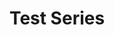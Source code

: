 ---
title: Test Series
draft: True

resources:

- src: embroidered_kanken_style.jpg
  name: This is my test image title 2
  params:
    order: 1
    description: Photo description. If you want to add your own link, specify button_text and button_url here.
    alt_text: A picture of a backpack

- src: yosemite.jpg
  name: Explicit image
  params:
    order: 2
    warning: This image contains sensitive content
    description: Photo description. If you want to add your own link, specify button_text and button_url here.
    button_text: Links to resources
    button_url: https://www.google.com
    alt_text: A picture of Yosemite

---